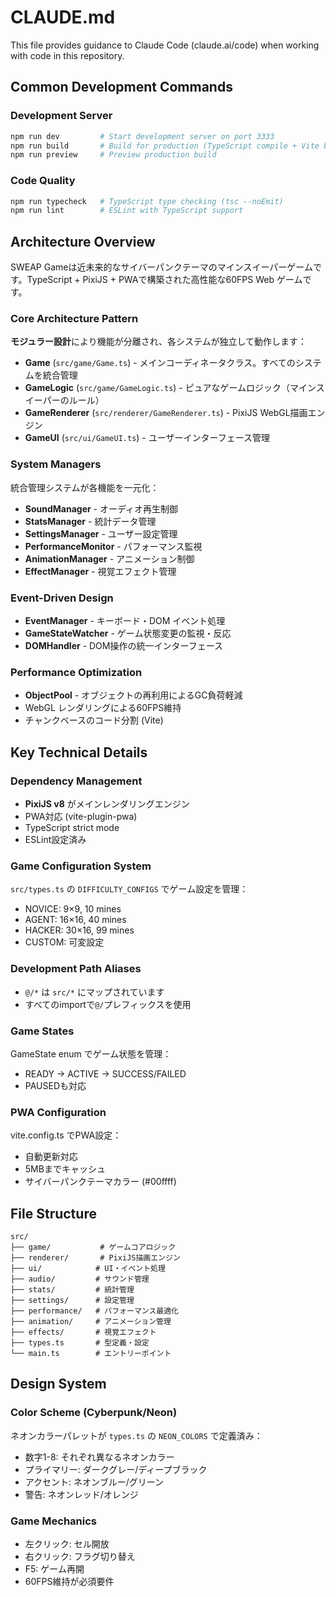 # CLAUDE.md

This file provides guidance to Claude Code (claude.ai/code) when working with code in this repository.

## Common Development Commands

### Development Server
```bash
npm run dev         # Start development server on port 3333
npm run build       # Build for production (TypeScript compile + Vite build)
npm run preview     # Preview production build
```

### Code Quality
```bash
npm run typecheck   # TypeScript type checking (tsc --noEmit)
npm run lint        # ESLint with TypeScript support
```

## Architecture Overview

SWEAP Gameは近未来的なサイバーパンクテーマのマインスイーパーゲームです。TypeScript + PixiJS + PWAで構築された高性能な60FPS Web ゲームです。

### Core Architecture Pattern

**モジュラー設計**により機能が分離され、各システムが独立して動作します：

- **Game** (`src/game/Game.ts`) - メインコーディネータクラス。すべてのシステムを統合管理
- **GameLogic** (`src/game/GameLogic.ts`) - ピュアなゲームロジック（マインスイーパーのルール）
- **GameRenderer** (`src/renderer/GameRenderer.ts`) - PixiJS WebGL描画エンジン
- **GameUI** (`src/ui/GameUI.ts`) - ユーザーインターフェース管理

### System Managers

統合管理システムが各機能を一元化：

- **SoundManager** - オーディオ再生制御
- **StatsManager** - 統計データ管理
- **SettingsManager** - ユーザー設定管理
- **PerformanceMonitor** - パフォーマンス監視
- **AnimationManager** - アニメーション制御
- **EffectManager** - 視覚エフェクト管理

### Event-Driven Design

- **EventManager** - キーボード・DOM イベント処理
- **GameStateWatcher** - ゲーム状態変更の監視・反応
- **DOMHandler** - DOM操作の統一インターフェース

### Performance Optimization

- **ObjectPool** - オブジェクトの再利用によるGC負荷軽減
- WebGL レンダリングによる60FPS維持
- チャンクベースのコード分割 (Vite)

## Key Technical Details

### Dependency Management
- **PixiJS v8** がメインレンダリングエンジン
- PWA対応 (vite-plugin-pwa)
- TypeScript strict mode
- ESLint設定済み

### Game Configuration System
`src/types.ts` の `DIFFICULTY_CONFIGS` でゲーム設定を管理：
- NOVICE: 9×9, 10 mines
- AGENT: 16×16, 40 mines  
- HACKER: 30×16, 99 mines
- CUSTOM: 可変設定

### Development Path Aliases
- `@/*` は `src/*` にマップされています
- すべてのimportで`@/`プレフィックスを使用

### Game States
GameState enum でゲーム状態を管理：
- READY → ACTIVE → SUCCESS/FAILED
- PAUSEDも対応

### PWA Configuration
vite.config.ts でPWA設定：
- 自動更新対応
- 5MBまでキャッシュ
- サイバーパンクテーマカラー (#00ffff)

## File Structure

```
src/
├── game/           # ゲームコアロジック
├── renderer/       # PixiJS描画エンジン
├── ui/            # UI・イベント処理
├── audio/         # サウンド管理
├── stats/         # 統計管理
├── settings/      # 設定管理
├── performance/   # パフォーマンス最適化
├── animation/     # アニメーション管理
├── effects/       # 視覚エフェクト
├── types.ts       # 型定義・設定
└── main.ts        # エントリーポイント
```

## Design System

### Color Scheme (Cyberpunk/Neon)
ネオンカラーパレットが `types.ts` の `NEON_COLORS` で定義済み：
- 数字1-8: それぞれ異なるネオンカラー
- プライマリー: ダークグレー/ディープブラック
- アクセント: ネオンブルー/グリーン
- 警告: ネオンレッド/オレンジ

### Game Mechanics
- 左クリック: セル開放
- 右クリック: フラグ切り替え  
- F5: ゲーム再開
- 60FPS維持が必須要件